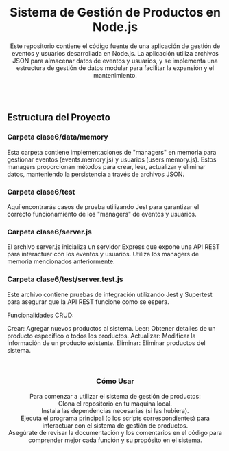 <br/>
<p align="center">
  <h1 align="center">Sistema de Gestión de Productos en Node.js
</h1>
  <p align="center"> Este repositorio contiene el código fuente de una aplicación de gestión de eventos y usuarios desarrollada en Node.js. 
    La aplicación utiliza archivos JSON para almacenar datos de eventos y usuarios, y se implementa una estructura de gestión de datos modular para facilitar la expansión y el mantenimiento.
    <br/>
    <br/>
  </p>
</p>
<br/>
<h2>
  Estructura del Proyecto
  <br/>
</h2>
<h3>
  Carpeta clase6/data/memory
  <br/>
</h3>
Esta carpeta contiene implementaciones de "managers" en memoria para gestionar eventos (events.memory.js) y usuarios (users.memory.js). 
Estos managers proporcionan métodos para crear, leer, actualizar y eliminar datos, manteniendo la persistencia a través de archivos JSON.

<h3>
  Carpeta clase6/test
</h3>
Aquí encontrarás casos de prueba utilizando Jest para garantizar el correcto funcionamiento de los "managers" de eventos y usuarios.

<h3>
  Carpeta clase6/server.js
</h3>
El archivo server.js inicializa un servidor Express que expone una API REST para interactuar con los eventos y usuarios. 
Utiliza los managers de memoria mencionados anteriormente.

<h3>
  Carpeta clase6/test/server.test.js
</h3>
Este archivo contiene pruebas de integración utilizando Jest y Supertest para asegurar que la API REST funcione como se espera.

Funcionalidades CRUD:

Crear: Agregar nuevos productos al sistema.
Leer: Obtener detalles de un producto específico o todos los productos.
Actualizar: Modificar la información de un producto existente.
Eliminar: Eliminar productos del sistema.

<br/>
<p align="center">
  <h3 align="center">Cómo Usar </h3>
  <p align="center"> Para comenzar a utilizar el sistema de gestión de productos: 
    <br/>Clona el repositorio en tu máquina local.
    <br/>Instala las dependencias necesarias (si las hubiera).
    <br/>Ejecuta el programa principal (o los scripts correspondientes) para interactuar con el sistema de gestión de productos.
    <br/>Asegúrate de revisar la documentación y los comentarios en el código para comprender mejor cada función y su propósito en el sistema.
    <br/>
    <br/>
  </p>
</p>
<br/>


